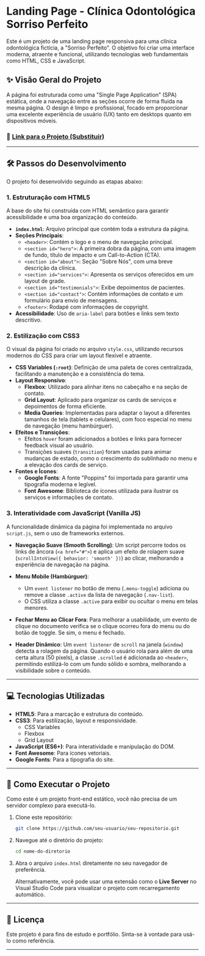 # Landing Page - Clínica Odontológica Sorriso Perfeito

Este é um projeto de uma landing page responsiva para uma clínica odontológica fictícia, a "Sorriso Perfeito". O objetivo foi criar uma interface moderna, atraente e funcional, utilizando tecnologias web fundamentais como HTML, CSS e JavaScript.

## ✨ Visão Geral do Projeto

A página foi estruturada como uma "Single Page Application" (SPA) estática, onde a navegação entre as seções ocorre de forma fluida na mesma página. O design é limpo e profissional, focado em proporcionar uma excelente experiência de usuário (UX) tanto em desktops quanto em dispositivos móveis.

### 🚀 [Link para o Projeto (Substituir)](https://rmotadev.github.io/OdontoModelo/)

---

## 🛠️ Passos do Desenvolvimento

O projeto foi desenvolvido seguindo as etapas abaixo:

### 1. Estruturação com HTML5

A base do site foi construída com HTML semântico para garantir acessibilidade e uma boa organização do conteúdo.

- **`index.html`**: Arquivo principal que contém toda a estrutura da página.
- **Seções Principais**:
  - `<header>`: Contém o logo e o menu de navegação principal.
  - `<section id="hero">`: A primeira dobra da página, com uma imagem de fundo, título de impacto e um Call-to-Action (CTA).
  - `<section id="about">`: Seção "Sobre Nós", com uma breve descrição da clínica.
  - `<section id="services">`: Apresenta os serviços oferecidos em um layout de grade.
  - `<section id="testimonials">`: Exibe depoimentos de pacientes.
  - `<section id="contact">`: Contém informações de contato e um formulário para envio de mensagens.
  - `<footer>`: Rodapé com informações de copyright.
- **Acessibilidade**: Uso de `aria-label` para botões e links sem texto descritivo.

### 2. Estilização com CSS3

O visual da página foi criado no arquivo `style.css`, utilizando recursos modernos do CSS para criar um layout flexível e atraente.

- **CSS Variables (`:root`)**: Definição de uma paleta de cores centralizada, facilitando a manutenção e a consistência do tema.
- **Layout Responsivo**:
  - **Flexbox**: Utilizado para alinhar itens no cabeçalho e na seção de contato.
  - **Grid Layout**: Aplicado para organizar os cards de serviços e depoimentos de forma eficiente.
  - **Media Queries**: Implementadas para adaptar o layout a diferentes tamanhos de tela (tablets e celulares), com foco especial no menu de navegação (menu hambúrguer).
- **Efeitos e Transições**:
  - Efeitos `hover` foram adicionados a botões e links para fornecer feedback visual ao usuário.
  - Transições suaves (`transition`) foram usadas para animar mudanças de estado, como o crescimento do sublinhado no menu e a elevação dos cards de serviço.
- **Fontes e Ícones**:
  - **Google Fonts**: A fonte "Poppins" foi importada para garantir uma tipografia moderna e legível.
  - **Font Awesome**: Biblioteca de ícones utilizada para ilustrar os serviços e informações de contato.

### 3. Interatividade com JavaScript (Vanilla JS)

A funcionalidade dinâmica da página foi implementada no arquivo `script.js`, sem o uso de frameworks externos.

- **Navegação Suave (Smooth Scrolling)**: Um script percorre todos os links de âncora (`<a href="#">`) e aplica um efeito de rolagem suave (`scrollIntoView({ behavior: 'smooth' })`) ao clicar, melhorando a experiência de navegação na página.

- **Menu Mobile (Hambúrguer)**:
  - Um `event listener` no botão de menu (`.menu-toggle`) adiciona ou remove a classe `.active` da lista de navegação (`.nav-list`).
  - O CSS utiliza a classe `.active` para exibir ou ocultar o menu em telas menores.

- **Fechar Menu ao Clicar Fora**: Para melhorar a usabilidade, um evento de clique no documento verifica se o clique ocorreu fora do menu ou do botão de toggle. Se sim, o menu é fechado.

- **Header Dinâmico**: Um `event listener` de `scroll` na janela (`window`) detecta a rolagem da página. Quando o usuário rola para além de uma certa altura (50 pixels), a classe `.scrolled` é adicionada ao `<header>`, permitindo estilizá-lo com um fundo sólido e sombra, melhorando a visibilidade sobre o conteúdo.

---

## 💻 Tecnologias Utilizadas

- **HTML5**: Para a marcação e estrutura do conteúdo.
- **CSS3**: Para estilização, layout e responsividade.
  - CSS Variables
  - Flexbox
  - Grid Layout
- **JavaScript (ES6+)**: Para interatividade e manipulação do DOM.
- **Font Awesome**: Para ícones vetoriais.
- **Google Fonts**: Para a tipografia do site.

---

## 🚀 Como Executar o Projeto

Como este é um projeto front-end estático, você não precisa de um servidor complexo para executá-lo.

1. Clone este repositório:
   ```bash
   git clone https://github.com/seu-usuario/seu-repositorio.git
   ```
2. Navegue até o diretório do projeto:
   ```bash
   cd nome-do-diretorio
   ```
3. Abra o arquivo `index.html` diretamente no seu navegador de preferência.

   Alternativamente, você pode usar uma extensão como o **Live Server** no Visual Studio Code para visualizar o projeto com recarregamento automático.

---

## 📝 Licença

Este projeto é para fins de estudo e portfólio. Sinta-se à vontade para usá-lo como referência.

---
